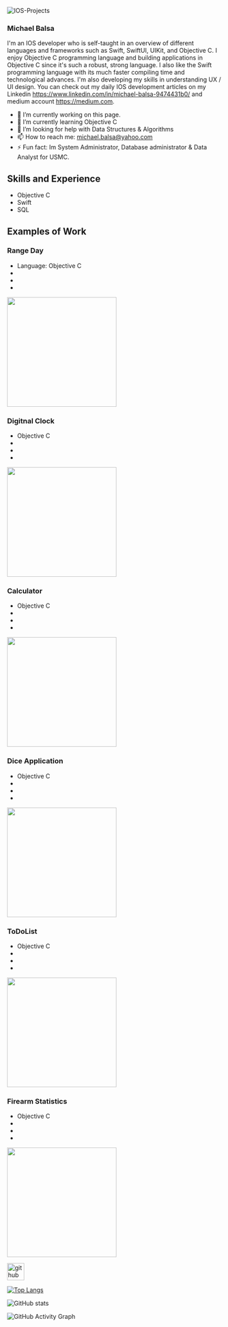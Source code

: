  
![IOS-Projects](https://github.com/jamesbalsa61/IOS-Projects/blob/main/wallpaper1.jpg)

### Michael Balsa
I'm an IOS developer who is self-taught in an overview of different languages and frameworks such as Swift, SwiftUI, UIKit, and Objective C. I enjoy Objective C programming language and building applications in Objective C since it's such a robust, strong language. I also like the Swift programming language with its much faster compiling time and technological advances. I'm also developing my skills in understanding UX / UI design. You can check out my daily IOS development articles on my Linkedin https://www.linkedin.com/in/michael-balsa-9474431b0/ and medium account https://medium.com.

- 🔭 I’m currently working on this page. 
- 🌱 I’m currently learning Objective C 
- 🤔 I’m looking for help with Data Structures & Algorithms 
- 📫 How to reach me: michael.balsa@yahoo.com 
- ⚡ Fun fact: Im System Administrator, Database administrator & Data Analyst for USMC. 

## Skills and Experience
* Objective C
* Swift
* SQL

## Examples of Work
### Range Day
- Language: Objective C
-
-
-
<img src="https://github.com/jamesbalsa61/IOS-Projects/blob/main/RangeDay.gif" width="256"/>

### Digitnal Clock
- Objective C 
-
-
-
<img src="https://github.com/jamesbalsa61/IOS-Projects/blob/main/Digitnal%20Clock.gif" width="256"/>

### Calculator
- Objective C
-
-
-
<img src="https://github.com/jamesbalsa61/IOS-Projects/blob/main/Calculator.gif" width="256"/>

### Dice Application
- Objective C 
-
-
-
<img src="https://github.com/jamesbalsa61/IOS-Projects/blob/main/Dice_application.gif" width="256"/>

### ToDoList
- Objective C
-
-
-
<img src="https://github.com/jamesbalsa61/IOS-Projects/blob/main/toDoList.gif" width="256"/>

### Firearm Statistics
- Objective C
-
-
-

<img src="https://github.com/jamesbalsa61/Portfolio/blob/main/firearmStatistics.gif" width="256"/>


[<img src='https://cdn.jsdelivr.net/npm/simple-icons@3.0.1/icons/github.svg' alt='github' height='40'>](https://github.com/jamesbalsa61)  

[![Top Langs](https://github-readme-stats.vercel.app/api/top-langs/?username=jamesbalsa61)](https://github.com/anuraghazra/github-readme-stats)

![GitHub stats](https://github-readme-stats.vercel.app/api?username=jamesbalsa61&show_icons=true)  

![GitHub Activity Graph](https://activity-graph.herokuapp.com/graph?username=jamesbalsa61)  


